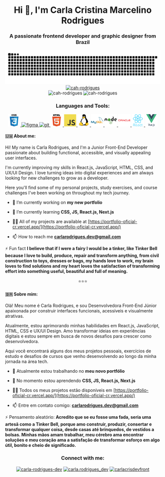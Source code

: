 <h1 align="center">Hi 👋, I'm Carla Cristina Marcelino Rodrigues</h1>
<h3 align="center">A passionate frontend developer and graphic designer from Brazil</h3>

<picture>
  <source media="(prefers-color-scheme: dark)" srcset="https://raw.githubusercontent.com/cah-rodrigues/cah-rodrigues/output/github-contribution-grid-snake-dark.svg">
  <source media="(prefers-color-scheme: light)" srcset="https://raw.githubusercontent.com/cah-rodrigues/cah-rodrigues/output/github-contribution-grid-snake.svg">
  <img alt="github contribution grid snake animation" src="https://raw.githubusercontent.com/cah-rodrigues/cah-rodrigues/output/github-contribution-grid-snake.svg">
</picture>

<div align="center"><a href="https://github.com/ryo-ma/github-profile-trophy"><img src="https://github-profile-trophy.vercel.app/?username=cah-rodrigues" alt="cah-rodrigues" /></a></div>

<div align="center">
<img src="https://github-readme-stats.vercel.app/api?username=cah-rodrigues&show_icons=true&theme=dark&locale=en" alt="cah-rodrigues" />
<img src="https://github-readme-stats.vercel.app/api/top-langs?username=cah-rodrigues&show_icons=true&theme=dark&locale=en&layout=compact" alt="cah-rodrigues" />
</div>

<h3 align="center">Languages and Tools:</h3>
<p align="center"> <a href="https://www.w3schools.com/css/" target="_blank" rel="noreferrer"> <img src="https://raw.githubusercontent.com/devicons/devicon/master/icons/css3/css3-original-wordmark.svg" alt="css3" width="40" height="40"/> </a> <a href="https://www.figma.com/" target="_blank" rel="noreferrer"> <img src="https://www.vectorlogo.zone/logos/figma/figma-icon.svg" alt="figma" width="40" height="40"/> </a> <a href="https://git-scm.com/" target="_blank" rel="noreferrer"> <img src="https://www.vectorlogo.zone/logos/git-scm/git-scm-icon.svg" alt="git" width="40" height="40"/> </a> <a href="https://www.w3.org/html/" target="_blank" rel="noreferrer"> <img src="https://raw.githubusercontent.com/devicons/devicon/master/icons/html5/html5-original-wordmark.svg" alt="html5" width="40" height="40"/> </a> <a href="https://developer.mozilla.org/en-US/docs/Web/JavaScript" target="_blank" rel="noreferrer"> <img src="https://raw.githubusercontent.com/devicons/devicon/master/icons/javascript/javascript-original.svg" alt="javascript" width="40" height="40"/> </a> <a href="https://www.linux.org/" target="_blank" rel="noreferrer"> <img src="https://raw.githubusercontent.com/devicons/devicon/master/icons/linux/linux-original.svg" alt="linux" width="40" height="40"/> </a> <a href="https://www.mysql.com/" target="_blank" rel="noreferrer"> <img src="https://raw.githubusercontent.com/devicons/devicon/master/icons/mysql/mysql-original-wordmark.svg" alt="mysql" width="40" height="40"/> </a> <a href="https://nodejs.org" target="_blank" rel="noreferrer"> <img src="https://raw.githubusercontent.com/devicons/devicon/master/icons/nodejs/nodejs-original-wordmark.svg" alt="nodejs" width="40" height="40"/> </a> <a href="https://www.oracle.com/" target="_blank" rel="noreferrer"> <img src="https://raw.githubusercontent.com/devicons/devicon/master/icons/oracle/oracle-original.svg" alt="oracle" width="40" height="40"/> </a> <a href="https://reactjs.org/" target="_blank" rel="noreferrer"> <img src="https://raw.githubusercontent.com/devicons/devicon/master/icons/react/react-original-wordmark.svg" alt="react" width="40" height="40"/> </a> <a href="https://vuejs.org/" target="_blank" rel="noreferrer"> <img src="https://raw.githubusercontent.com/devicons/devicon/master/icons/vuejs/vuejs-original-wordmark.svg" alt="vuejs" width="40" height="40"/> </a> </p>

<h4>🇺🇲 About me:</h4>

<p>Hi! My name is Carla Rodrigues, and I'm a Junior Front-End Developer passionate about building functional, accessible, and visually appealing user interfaces.

I'm currently improving my skills in React.js, JavaScript, HTML, CSS, and UX/UI Design. I love turning ideas into digital experiences and am always looking for new challenges to grow as a developer.

Here you'll find some of my personal projects, study exercises, and course challenges I've been working on throughout my tech journey.</p>

- 🔭 I’m currently working on **my new portfolio**

- 🌱 I’m currently learning **CSS, JS, React.js, Next.js**

- 👨‍💻 All of my projects are available at [https://portfolio-oficial-cr.vercel.app/](https://portfolio-oficial-cr.vercel.app/)

- 📫 How to reach me **carlarodrigues.dev@gmail.com**

⚡ Fun fact **I believe that if I were a fairy I would be a tinker, like Tinker Bell because I love to build, produce, repair and transform anything, from civil construction to toys, dresses or bags, my hands love to work, my brain loves to find solutions and my heart loves the satisfaction of transforming effort into something useful, beautiful and full of meaning.**

<p align="center">⭐⭐⭐</p>

<h4>🇧🇷 Sobre mim:</h4>

<p>Olá! Meu nome é Carla Rodrigues, e sou Desenvolvedora Front-End Júnior apaixonada por construir interfaces funcionais, acessíveis e visualmente atrativas.

Atualmente, estou aprimorando minhas habilidades em React.js, JavaScript, HTML, CSS e UX/UI Design. Amo transformar ideias em experiências digitais e estou sempre em busca de novos desafios para crescer como desenvolvedora.

Aqui você encontrará alguns dos meus projetos pessoais, exercícios de estudo e desafios de cursos que venho desenvolvendo ao longo da minha jornada na área tech.</p>

- 🔭 Atualmente estou trabalhando no **meu novo portfólio**

- 🌱 No momento estou aprendendo **CSS, JS, React.js, Next.js**

- 👨‍💻 Todos os meus projetos estão disponíveis em [https://portfolio-oficial-cr.vercel.app/](https://portfolio-oficial-cr.vercel.app/)

- 📫 Entre em contato comigo: **carlarodrigues.dev@gmail.com**

⚡ Pensamento aleatório: **Acredito que se eu fosse uma fada, seria uma artesã como a Tinker Bell, porque amo construir, produzir, consertar e transformar qualquer coisa, desde casas até brinquedos, de vestidos a bolsas. Minhas mãos amam trabalhar, meu cérebro ama encontrar soluções e meu coração ama a satisfação de transformar esforço em algo útil, bonito e cheio de significado.**


<h3 align="center">Connect with me:</h3>
<p align="center">
<a href="https://linkedin.com/in/carla-rodrigues-dev" target="blank"><img align="center" src="https://raw.githubusercontent.com/rahuldkjain/github-profile-readme-generator/master/src/images/icons/Social/linked-in-alt.svg" alt="carla-rodrigues-dev" height="30" width="40" /></a>
<a href="https://instagram.com/carla.rodrigues_dev" target="blank"><img align="center" src="https://raw.githubusercontent.com/rahuldkjain/github-profile-readme-generator/master/src/images/icons/Social/instagram.svg" alt="carla.rodrigues_dev" height="30" width="40" /></a>
<a href="https://www.behance.net/carlacrisdevfront" target="blank"><img align="center" src="https://raw.githubusercontent.com/rahuldkjain/github-profile-readme-generator/master/src/images/icons/Social/behance.svg" alt="carlacrisdevfront" height="30" width="40" /></a>
</p>
